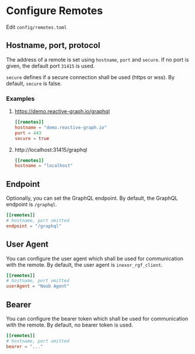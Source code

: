 # Configure Remotes

Edit `config/remotes.toml`

## Hostname, port, protocol

The address of a remote is set using `hostname`, `port` and `secure`. If no port is given, the
default port `31415` is used.

`secure` defines if a secure connection shall be used (https or wss). By default, `secure` is false.

### Examples

1. https://demo.reactive-graph.io/graphql
    ```toml
    [[remotes]]
    hostname = "demo.reactive-graph.io"
    port = 443
    secure = true
    ```
2. http://localhost:31415/graphql
    ```toml
    [[remotes]]
    hostname = "localhost"
    ```

## Endpoint

Optionally, you can set the GraphQL endpoint. By default, the GraphQL endpoint is `/graphql`.

```toml
[[remotes]]
# hostname, port omitted
endpoint = "/graphql"
```

## User Agent

You can configure the user agent which shall be used for communication with the remote. By
default, the user agent is `inexor_rgf_client`.

```toml
[[remotes]]
# hostname, port omitted
userAgent = "Noob Agent"
```

## Bearer

You can configure the bearer token which shall be used for communication with the remote. By default,
no bearer token is used.

```toml
[[remotes]]
# hostname, port omitted
bearer = "..."
```
